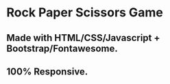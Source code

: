# Rock Paper Scissors Game
## Made with HTML/CSS/Javascript + Bootstrap/Fontawesome.
## 100% Responsive.
